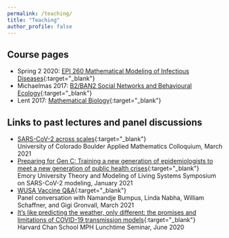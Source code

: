```yaml
---
permalink: /teaching/
title: "Teaching"
author_profile: false
---
```



<h2> Course pages </h2>

- Spring 2 2020: [EPI 260 Mathematical Modeling of Infectious Diseases](https://canvas.harvard.edu/courses/71794){:target="_blank"}
- Michaelmas 2017: [B2/BAN2 Social Networks and Behavioural Ecology](https://static1.squarespace.com/static/53596558e4b0be1e0c337a26/t/5a2eee82419202f0e223c15a/1513025155630/BAN2+outline+17-18+%28revised%29.pdf){:target="_blank"}
- Lent 2017: [Mathematical Biology](http://www.damtp.cam.ac.uk/user/phh/mathbio.html){:target="_blank"}

<h2> Links to past lectures and panel discussions </h2>

- [SARS-CoV-2 across scales](https://drive.google.com/file/d/1Hzg1lP6o2Nu3PEcET9WrfySdtWy29_--/view){:target="_blank"} <br>
	University of Colorado Boulder Applied Mathematics Colloquium, March 2021
- [Preparing for Gen C: Training a new generation of epidemiologists to meet a new generation of public health crises](https://youtu.be/vjl8ztuo9Ug?t=2540){:target="_blank"} <br>
	Emory University Theory and Modeling of Living Systems Symposium on SARS-CoV-2 modeling, January 2021
- [WUSA Vaccine Q&A](https://www.youtube.com/watch?v=B2s3B27mk28){:target="_blank"} <br>
	Panel conversation with Namandje Bumpus, Linda Nabha, William Schaffner, and Gigi Gronvall, March 2021
- [It’s like predicting the weather, only different: the promises and limitations of COVID-19 transmission models](https://harvard.zoom.us/rec/play/FaHAePzpFPUVIhdPLd4Iy8AS_0yfDk9YE9PmODaHFUtHNuy9lmhXmdcelXu9oM-yEoia-J8gsvS3Hw04.EiSBJzPtKqEa5aZv?_x_zm_rhtaid=373&_x_zm_rtaid=NTg4yI5BR2iNWAdF3K-ZZA.1616797212031.ae839f155453530c4c9cb259be098b8d&continueMode=true){:target="_blank"} <br>
	Harvard Chan School MPH Lunchtime Seminar, June 2020